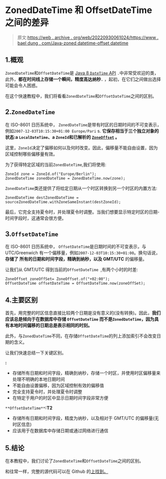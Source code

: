 # ZonedDateTime 和 OffsetDateTime 之间的差异

> 原文:[https://web . archive . org/web/20220930061024/https://www . bael dung . com/Java-zoned datetime-offset datetime](https://web.archive.org/web/20220930061024/https://www.baeldung.com/java-zoneddatetime-offsetdatetime)

## 1.概观

`ZonedDateTime`和`OffsetDateTime`是 [Java 8 `DateTime` API](/web/20220826203827/https://www.baeldung.com/java-8-date-time-intro) `.`中非常受欢迎的类，此外，**都在时间线上存储一个瞬间，精度高达纳秒`.`** ，起初，在它们之间做出选择可能会令人困惑。

在这个快速教程中，我们将看看`ZonedDateTime`和`OffsetDateTime`之间的区别。

## 2.`ZonedDateTime`

在 ISO-8601 日历系统中， `ZonedDateTime`是带有时区的日期时间的不可变表示，例如`2007-12-03T10:15:30+01:00 Europe/Pari` s. **它保存相当于三个独立对象的状态:a `LocalDateTime`、a `ZoneId`和已解析的 [`ZoneOffset`](/web/20220826203827/https://www.baeldung.com/java-zone-offset) 。**

这里，`ZoneId`决定了偏移如何以及何时改变。因此，偏移量不能自由设置，因为区域控制哪些偏移量有效。

为了获得特定区域的当前`ZonedDateTime`,我们将使用:

```
ZoneId zone = ZoneId.of("Europe/Berlin");
ZonedDateTime zonedDateTime = ZonedDateTime.now(zone);
```

`ZonedDateTime`类还提供了将给定日期从一个时区转换到另一个时区的内置方法:

```
ZonedDateTime destZonedDateTime = sourceZonedDateTime.withZoneSameInstant(destZoneId);
```

最后，它完全支持夏令时，并处理夏令时调整。当我们想要显示特定时区的日期-时间字段时，这通常会很方便。

## 3.`OffsetDateTime`

在 ISO-8601 日历系统中， `OffsetDateTime`是日期时间的不可变表示，与 UTC/Greenwich 有一个偏移量，例如`2007-12-03T10:15:30+01:00`。换句话说，**存储了** **所有的日期和时间字段，精确到纳秒，以及 GMT/UTC** 的偏移量。

让我们从 GMT/UTC 得到当前的`OffsetDateTime `,有两个小时的时差:

```
ZoneOffset zoneOffSet= ZoneOffset.of("+02:00");
OffsetDateTime offsetDateTime = OffsetDateTime.now(zoneOffSet);
```

## 4.主要区别

首先，用完整的时区信息直接比较两个日期是没有意义的(没有转换)。因此，**我们应该总是倾向于在数据库中存储 `OffsetDateTime` 而不是`ZonedDateTime`，因为具有本地时间偏移的日期总是表示相同的时刻。**

此外，与`ZonedDateTime`不同，在存储`OffsetDateTime`的列上添加索引不会改变日期的含义。

让我们快速总结一下关键区别。

**:**

*   存储所有日期和时间字段，精确到纳秒，存储一个时区，并使用时区偏移量来处理不明确的本地日期时间
*   不能自由设置偏移，因为区域控制有效的偏移值
*   完全支持夏令时，并处理夏令时调整
*   在特定于用户的时区中显示日期时间字段非常方便

`**OffsetDateTime**`**:T2**

*   存储所有日期和时间字段，精度为纳秒，以及相对于 GMT/UTC 的偏移量(无时区信息)
*   应该用于在数据库中存储日期或通过网络进行通信

## 5.结论

在本教程中，我们讨论了`ZonedDateTime`和`OffsetDateTime`之间的区别。

和往常一样，完整的源代码可以在 Github 的[上找到。](https://web.archive.org/web/20220826203827/https://github.com/eugenp/tutorials/tree/master/core-java-modules/core-java-8-datetime)